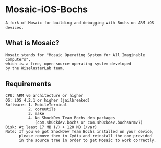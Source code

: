 # Mosaic-iOS-Bochs
	A fork of Mosaic for building and debugging with Bochs on ARM iOS devices.

## What is Mosaic?
	Mosaic stands for "Mosaic Operating System for All Imaginable Computers",
	which is a free, open-source operating system developed
	by the WiselusterLab team.

## Requirements
	CPU: ARM v6 architecture or higher
	OS: iOS 4.2.1 or higher (jailbreaked)
	Software: 1. MobileTerminal
	          2. coreutils
	          3. make
	          4. No ShockDev Team Bochs deb packages
	             (com.sh0ckdev.bochs or com.sh0ckdev.bochsarmv7)
	Disk: At least 17 MB (/) + 120 MB (/var)
	Note: If you've got ShockDev Team Bochs installed on your device,
	      please remove them in Cydia and reinstall the one provided
	      in the source tree in order to get Mosaic to work correctly.
